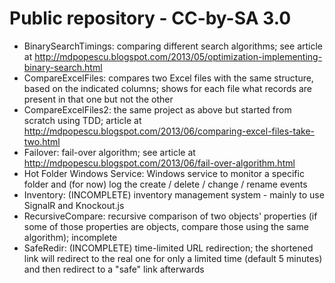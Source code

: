 Public repository - CC-by-SA 3.0
======

* BinarySearchTimings: comparing different search algorithms; see article at http://mdpopescu.blogspot.com/2013/05/optimization-implementing-binary-search.html
* CompareExcelFiles: compares two Excel files with the same structure, based on the indicated columns; shows for each file what records are present in that one but not the other
* CompareExcelFiles2: the same project as above but started from scratch using TDD; article at http://mdpopescu.blogspot.com/2013/06/comparing-excel-files-take-two.html
* Failover: fail-over algorithm; see article at http://mdpopescu.blogspot.com/2013/06/fail-over-algorithm.html
* Hot Folder Windows Service: Windows service to monitor a specific folder and (for now) log the create / delete / change / rename events
* Inventory: (INCOMPLETE) inventory management system - mainly to use SignalR and Knockout.js
* RecursiveCompare: recursive comparison of two objects' properties (if some of those properties are objects, compare those using the same algorithm); incomplete
* SafeRedir: (INCOMPLETE) time-limited URL redirection; the shortened link will redirect to the real one for only a limited time (default 5 minutes) and then redirect to a "safe" link afterwards
